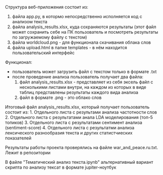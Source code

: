 Структура веб-приложения состоит из:
1. файла app.py, в котормо непосредственно исполняется код с анализом текста
2. файла analysis_results.xlsx, куда сохраняются результаты (этот файл может сохранить себе на ПК пользователь и посмотреть результаты по загружаемому файлу с текстом)
3. файла worldcloud.png - для функционала скачивания облака слов
4. файла upload.html в папке templates - в нём находится пользовательский интерфейс

Функционал:
* пользователь может загрузить файл с текстом только в формате .txt
* после проведение анализа пользователь получает два файла:
    1. файл analysis_results.xlsx - представляет из себя эксель файл с несколькими листами внутри, на каждом из которых в виде таблиц представлены результаты каждого
    вида анализа
    2. файл в формате .png - это облако слов

 Итоговый файл analysis_results.xlsx, который получает пользователь состоит из:
     1. Отдельного листа с результами анализа частотности слов
     2. Отдельного листа с результатами анала LDA моделирования (топ-5 топиков)
     3. Отдельного листа с результатами сентимент анализа (sentiment-score)
     4. Отдельного листа с результатми анализа лексического разнообразия текста и других статистчиеских показателей

Результаты работы проекта проверялись на файле war_and_peace.ru.txt. Лежит в репозитории

В файле "Тематический анализ текста.ipynb" альтернативный вариант скрипта по анализу тексат в формате jupiter-ноутбук 
